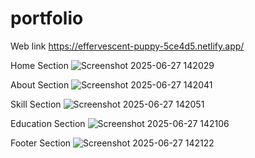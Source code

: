 # portfolio
Web link
https://effervescent-puppy-5ce4d5.netlify.app/

Home Section
![Screenshot 2025-06-27 142029](https://github.com/user-attachments/assets/ecdc4129-39c5-4b7a-8a99-e065b34e18ab)

About Section
![Screenshot 2025-06-27 142041](https://github.com/user-attachments/assets/d2597e07-3a4b-4215-9b84-d64974fce825)

Skill Section
![Screenshot 2025-06-27 142051](https://github.com/user-attachments/assets/f004cacb-ac86-4280-816a-70876f9004d0)

Education Section
![Screenshot 2025-06-27 142106](https://github.com/user-attachments/assets/1befdccb-7eba-403d-a906-d04ba57a677f)

Footer Section
![Screenshot 2025-06-27 142122](https://github.com/user-attachments/assets/f938fbe2-bae4-4b95-a60d-5a307b883040)




